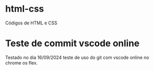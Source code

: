# html-css
 Códigos de HTML e CSS

# Teste de commit vscode online
 Testado no dia 16/09/2024 teste de uso do git com vscode online no chrome os flex.